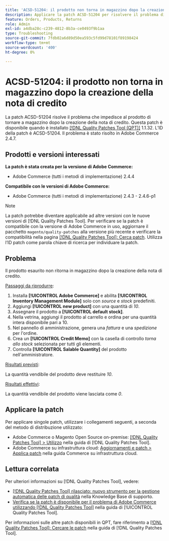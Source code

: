 ```yaml
---
title: 'ACSD-51204: il prodotto non torna in magazzino dopo la creazione della nota di credito'
description: Applicare la patch ACSD-51204 per risolvere il problema di Adobe Commerce, in cui il prodotto non ritorna in magazzino dopo la creazione della nota di credito.
feature: Orders, Products, Returns
role: Admin
exl-id: a4dba28c-c239-4812-8b3a-ce0493f9b1aa
type: Troubleshooting
source-git-commit: 7fdb02a6d89d50ea593c5fd99d78101f89198424
workflow-type: tm+mt
source-wordcount: '400'
ht-degree: 0%

---
```


# ACSD-51204: il prodotto non torna in magazzino dopo la creazione della nota di credito

La patch ACSD-51204 risolve il problema che impedisce al prodotto di tornare a magazzino dopo la creazione della nota di credito. Questa patch è disponibile quando è installato [[!DNL Quality Patches Tool (QPT)]](https://experienceleague.adobe.com/en/docs/commerce-operations/tools/quality-patches-tool/quality-patches-tool-to-self-serve-quality-patches) 1.1.32. L’ID della patch è ACSD-51204. Il problema è stato risolto in Adobe Commerce 2.4.7.

## Prodotti e versioni interessati

**La patch è stata creata per la versione di Adobe Commerce:**

* Adobe Commerce (tutti i metodi di implementazione) 2.4.4

**Compatibile con le versioni di Adobe Commerce:**

* Adobe Commerce (tutti i metodi di implementazione) 2.4.3 - 2.4.6-p1

>[!NOTE]
>
>La patch potrebbe diventare applicabile ad altre versioni con le nuove versioni di [!DNL Quality Patches Tool]. Per verificare se la patch è compatibile con la versione di Adobe Commerce in uso, aggiornare il pacchetto `magento/quality-patches` alla versione più recente e verificare la compatibilità nella pagina [[!DNL Quality Patches Tool]: Cerca patch](<https://experienceleague.adobe.com/tools/commerce-quality-patches/index.html>). Utilizza l’ID patch come parola chiave di ricerca per individuare la patch.

## Problema

Il prodotto esaurito non ritorna in magazzino dopo la creazione della nota di credito.

<u>Passaggi da riprodurre</u>:

1. Installa **[!UICONTROL Adobe Commerce]** e abilita **[!UICONTROL Inventory Management Module]** solo con *source* e *stock* predefiniti.
1. Aggiungi **[!UICONTROL new product]** con una quantità di *10*.
1. Assegnare il prodotto a **[!UICONTROL default stock]**.
1. Nella vetrina, aggiungi il prodotto al carrello e ordina per una quantità intera disponibile pari a 10.
1. Nel pannello di amministrazione, genera una *fattura* e una *spedizione* per l&#39;ordine.
1. Crea un **[!UICONTROL Credit Memo]** con la casella di controllo *torna allo stock* selezionata per tutti gli elementi.
1. Controlla **[!UICONTROL Salable Quantity]** del prodotto nell&#39;amministratore.

<u>Risultati previsti</u>:

La quantità vendibile del prodotto deve restituire *10*.

<u>Risultati effettivi</u>:

La quantità vendibile del prodotto viene lasciata come *0*.

## Applicare la patch

Per applicare singole patch, utilizzare i collegamenti seguenti, a seconda del metodo di distribuzione utilizzato:

* Adobe Commerce o Magento Open Source on-premise: [[!DNL Quality Patches Tool] > Utilizzo](/help/tools/quality-patches-tool/usage.md) nella guida di [!DNL Quality Patches Tool].
* Adobe Commerce su infrastruttura cloud: [Aggiornamenti e patch > Applica patch](https://experienceleague.adobe.com/docs/commerce-cloud-service/user-guide/develop/upgrade/apply-patches.html) nella guida Commerce su infrastruttura cloud.

## Lettura correlata

Per ulteriori informazioni su [!DNL Quality Patches Tool], vedere:

* [[!DNL Quality Patches Tool] rilasciato: nuovo strumento per la gestione automatica delle patch di qualità](https://experienceleague.adobe.com/en/docs/commerce-operations/tools/quality-patches-tool/quality-patches-tool-to-self-serve-quality-patches) nella Knowledge Base di supporto.
* [Verifica se la patch è disponibile per il problema di Adobe Commerce utilizzando  [!DNL Quality Patches Tool]](/help/tools/quality-patches-tool/patches-available-in-qpt/check-patch-for-magento-issue-with-magento-quality-patches.md) nella guida di [!UICONTROL Quality Patches Tool].


Per informazioni sulle altre patch disponibili in QPT, fare riferimento a [[!DNL Quality Patches Tool]: Cercare le patch](<https://experienceleague.adobe.com/tools/commerce-quality-patches/index.html>) nella guida di [!DNL Quality Patches Tool].
